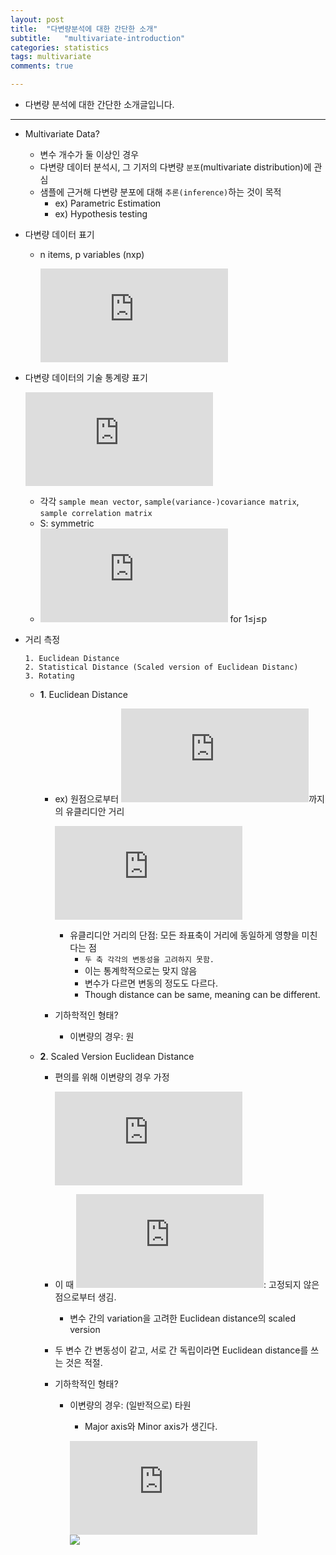 ```yaml
---
layout: post
title:  "다변량분석에 대한 간단한 소개"
subtitle:   "multivariate-introduction"
categories: statistics
tags: multivariate
comments: true

---
```


- 다변량 분석에 대한 간단한 소개글입니다.  

---

- Multivariate Data?  
  - 변수 개수가 둘 이상인 경우  
  - 다변량 데이터 분석시, 그 기저의 다변량 `분포`(multivariate distribution)에 관심  
  - 샘플에 근거해 다변량 분포에 대해 `추론(inference)`하는 것이 목적  
    - ex) Parametric Estimation  
    - ex) Hypothesis testing  
    
- 다변량 데이터 표기  
  - n items, p variables  (nxp)  
    
    ![](https://latex.codecogs.com/gif.latex?X%3D%5Cbegin%7Bbmatrix%7D%20x_%7B11%7D%20%26%20x_%7B12%7D%20%26%20...%20%26%20x_%7Bij%7D%20%26%20...%20%26%20x_%7B1p%7D%5C%5C%20x_%7B21%7D%20%26%20x_%7B22%7D%20%26%20...%20%26%20x_%7B2j%7D%20%26%20...%20%26%20x_%7B2p%7D%5C%5C%20%5Cvdots%20%26%20%5Cvdots%20%26%20%26%20%5Cvdots%20%26%20%26%20%5Cvdots%5C%5C%20x_%7Bn1%7D%20%26%20x_%7Bn2%7D%20%26%20...%20%26%20x_%7Bnj%7D%20%26%20...%20%26%20x_%7Bnp%7D%20%5Cend%7Bbmatrix%7D%20%3D%20%5Cbegin%7Bbmatrix%7D%20X_1%27%5C%5C%20X_2%27%5C%5C%20%5Cvdots%20%5C%5C%20X_n%27%5C%5C%20%5Cend%7Bbmatrix%7D)  
    

- 다변량 데이터의 기술 통계량 표기  

  ![](https://latex.codecogs.com/gif.latex?%5Cbar%7B%24x%24%7D%20%3D%5Cbegin%7Bbmatrix%7D%20%5Cbar%7Bx_1%7D%5C%5C%20%5Cbar%7Bx_2%7D%5C%5C%20%5Cvdots%20%5C%5C%20%5Cbar%7Bx_p%7D%5C%5C%20%5Cend%7Bbmatrix%7D%20%2C%20S%3D%5Cbegin%7Bbmatrix%7D%20s_%7B11%7D%20%26%20s_%7B12%7D%20%26%20...%20%26%20s_%7B1p%7D%20%5C%5C%20s_%7B21%7D%20%26%20s_%7B22%7D%20%26%20...%20%26%20s_%7B2p%7D%20%5C%5C%20%5Cvdots%20%26%20%5Cvdots%20%26%20%26%20%5Cvdots%20%5C%5C%20s_%7Bp1%7D%20%26%20s_%7Bp2%7D%20%26...%26%20s_%7Bpp%7D%20%5Cend%7Bbmatrix%7D%2C%20R%3D%5Cbegin%7Bbmatrix%7D%201%20%26%20r_%7B12%7D%20%26%20...%20%26%20r_%7B1p%7D%20%5C%5C%20r_%7B21%7D%20%26%201%20%26%20...%20%26%20r_%7B2p%7D%20%5C%5C%20%5Cvdots%20%26%20%5Cvdots%20%26%20%26%20%5Cvdots%20%5C%5C%20r_%7Bp1%7D%20%26%20r_%7Bp2%7D%20%26...%26%201%20%5Cend%7Bbmatrix%7D)  
  
  - 각각 `sample mean vector`, `sample(variance-)covariance matrix`, `sample correlation matrix`  
  - S: symmetric  
  - ![](https://latex.codecogs.com/gif.latex?r_%7Bjj%7D) for 1≤j≤p  


- 거리 측정  
  ```  
  1. Euclidean Distance  
  2. Statistical Distance (Scaled version of Euclidean Distanc)
  3. Rotating
  ```  
  
  - __1__. Euclidean Distance  
    - ex) 원점으로부터 ![](https://latex.codecogs.com/gif.latex?%24x%24%20%3D%20%28x_1%2C%20x_2%2C%20...%2C%20x_p%29%5ET)까지의 유클리디안 거리  

      ![](https://latex.codecogs.com/gif.latex?d%28%5Cmathbf%7B0%7D%2C%20%5Cmathbf%7Bx%7D%29%20%3D%20%5Csqrt%7Bx_1%5E2&plus;x_2%5E2&plus;...&plus;x_p%5E2%7D%20%3D%20%5Csqrt%7B%5Cmathbf%7Bx%7D%5ET%5Cmathbf%7Bx%7D%7D%20%3D%20%5Cleft%20%5C%7C%20%5Cmathbf%7Bx%7D%20%5Cright%20%5C%7C)  

      - 유클리디안 거리의 단점: 모든 좌표축이 거리에 동일하게 영향을 미친다는 점  
        - `두 축 각각의 변동성을 고려하지 못함.`  
        - 이는 통계학적으로는 맞지 않음  
        - 변수가 다르면 변동의 정도도 다르다.  
        - Though distance can be same, meaning can be different.  
        
    - 기하학적인 형태?  
      - 이변량의 경우: 원  

  - __2__. Scaled Version Euclidean Distance  
    
    - 편의를 위해 이변량의 경우 가정  
    
      ![](https://latex.codecogs.com/gif.latex?d%28%5Cmathbf%7B0%7D%2C%20%5Cmathbf%7Bx%7D%29%20%3D%20%5Csqrt%7B%5Cfrac%7Bx_1%5E2%7D%7Bs_%7B11%7D%7D&plus;%5Cfrac%7Bx_2%5E2%7D%7Bs_%7B22%7D%7D%7D%20%3D%20%5Csqrt%7B%28%5Cfrac%7Bx_1%7D%7B%5Csqrt%7Bs_%7B11%7D%7D%7D%29%5E2&plus;%28%5Cfrac%7Bx_2%7D%7B%5Csqrt%7Bs_%7B22%7D%7D%7D%7D%29%5E2)  
    
    - 이 때 ![](https://latex.codecogs.com/gif.latex?s_%7B11%7D%2C%20s_%7B22%7D): 고정되지 않은 점으로부터 생김.  
      - 변수 간의 variation을 고려한 Euclidean distance의 scaled version  
    - 두 변수 간 변동성이 같고, 서로 간 독립이라면 Euclidean distance를 쓰는 것은 적절.  
    
    - 기하학적인 형태?  
      - 이변량의 경우: (일반적으로) 타원  
        - Major axis와 Minor axis가 생긴다.  
        
        ![](https://latex.codecogs.com/gif.latex?%5Cfrac%7Bx_1%5E2%7D%7B9%7D&plus;%5Cfrac%7Bx_2%5E2%7D%7B4%7D%20%3D%201)  
        ![](http://drive.google.com/uc?export=view&id=1st9XHtw_zPHOCDim4zQLch_KJYvo3hTS)  
        
        
